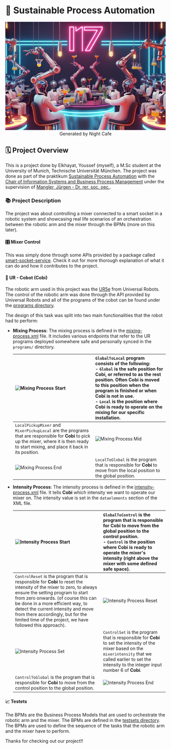 # 🌄 Sustainable Process Automation

<p align="center">
  <img src="./robot-mixing-party.jpg" alt="Robot Mixing Party">
  <caption>Generated by Night Cafe</caption>
</p>

## 🗓️ Project Overview

This is a project done by Elkhayat, Youssef (myself), a M.Sc student at the University of Munich, Technische Universität München. The project was done as part of the praktikum [Sustainable Process Automation](https://www.ph.tum.de/academics/org/cc/course/950733595/) with the [Chair of Information Systems and Business Process Management](https://www.cs.cit.tum.de/bpm/chair/) under the supervision of [Mangler, Jürgen - Dr. rer. soc. oec.](https://campus.tum.de/tumonline/visitenkarte.show_vcard?pPersonenId=88335AE8FDA7F2B9&pPersonenGruppe=3).

### 📚 Project Description

The project was about controlling a mixer connected to a smart socket in a robotic system and showcasing real life scenarios of an orchestration between the robotic arm and the mixer through the BPMs (more on this later).

#### 🎛️ Mixer Control

This was simply done through some APIs provided by a package called [smart-socket-service](https://github.com/ylkhayat/smart-socket-service). Check it out for more thorough explanation of what it can do and how it contributes to the project.

#### 🤖 UR - Cobot (**Cobi**)

The robotic arm used in this project was the [UR5e](https://www.universal-robots.com/products/ur5-robot/) from Universal Robots. The control of the robotic arm was done through the API provided by Universal Robots and all of the programs of the cobot can be found under the [programs directory](./programs).

The design of this task was split into two main functionalities that the robot had to perform:

- **Mixing Process**: The mixing process is defined in the [mixing-process.xml](./mixing-process.xml) file. It includes various endpoints that refer to the UR programs deployed somewhere safe and personally synced in the `programs/` directory.

  | ![Mixing Process Start](./mixing-process-start.gif)                                                                                                                                           | `GlobalToLocal` program consists of the following: <br> - `Global` is the safe position for **Cobi**, or referred to as the rest position. Often **Cobi** is moved to this position when the program is finished or when **Cobi** is not in use. <br> - `Local` is the position where **Cobi** is ready to operate on the mixing for our specific installation. |
  | --------------------------------------------------------------------------------------------------------------------------------------------------------------------------------------------- | --------------------------------------------------------------------------------------------------------------------------------------------------------------------------------------------------------------------------------------------------------------------------------------------------------------------------------------------------------------- |
  | `LocalPickupMixer` and `MixerPickupLocal` are the programs that are responsible for **Cobi** to pick up the mixer, where it is then ready to start mixing, and place it back in its position. | ![Mixing Process Mid](./mixing-process-mid.gif)                                                                                                                                                                                                                                                                                                                 |
  | ![Mixing Process End](./mixing-process-end.gif)                                                                                                                                               | `LocalToGlobal` is the program that is responsible for **Cobi** to move from the local position to the global position.                                                                                                                                                                                                                                         |

- **Intensity Process**: The intensity process is defined in the [intensity-process.xml](./intensity-process.xml) file. It tells **Cobi** which intensity we want to operate our mixer on. The intensity value is set in the `dataelements` section of the XML file.

  | ![Intensity Process Start](./intensity-process-start.gif)                                                                                                                                                                                                                                                                                                                    | `GlobalToControl` is the program that is responsible for **Cobi** to move from the global position to the control position. <br> - `Control` is the position where **Cobi** is ready to operate the mixer's intensity (right above the mixer with some defined safe space). |
  | ---------------------------------------------------------------------------------------------------------------------------------------------------------------------------------------------------------------------------------------------------------------------------------------------------------------------------------------------------------------------------- | --------------------------------------------------------------------------------------------------------------------------------------------------------------------------------------------------------------------------------------------------------------------------- |
  | `ControlReset` is the program that is responsible for **Cobi** to reset the intensity of the mixer to zero, to always ensure the setting program to start from zero onwards. (of course this can be done in a more efficient way, to detect the current intensity and move from there accordingly, but for the limited time of the project, we have followed this approach). | ![Intensity Process Reset](./intensity-process-reset.gif)                                                                                                                                                                                                                   |
  | ![Intensity Process Set](./intensity-process-set.gif)                                                                                                                                                                                                                                                                                                                        | `ControlSet` is the program that is responsible for **Cobi** to set the intensity of the mixer based on the `mixerintensity` that we called earlier to set the intensity to the integer input number 6 of **Cobi**.                                                         |
  | `ControlToGlobal` is the program that is responsible for **Cobi** to move from the control position to the global position.                                                                                                                                                                                                                                                  | ![Intensity Process End](./intensity-process-end.gif)                                                                                                                                                                                                                       |

#### 📈 Testets

The BPMs are the Business Process Models that are used to orchestrate the robotic arm and the mixer. The BPMs are defined in the [testsets directory](./testsets). The BPMs are used to define the sequence of the tasks that the robotic arm and the mixer have to perform.

Thanks for checking out our project!!
